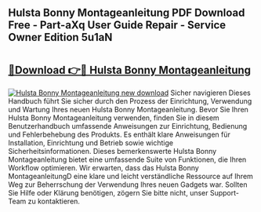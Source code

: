 ## Hulsta Bonny Montageanleitung PDF Download Free - Part-aXq User Guide Repair - Service Owner Edition 5u1aN

# <h2><a href="http://df6chh7.blite.top/?on=Hulsta+Bonny+Montageanleitung">🔗Download 👉🔴 Hulsta Bonny Montageanleitung</a></h2>

[![Hulsta Bonny Montageanleitung new download](https://i.imgur.com/lujVjoI.png)](http://df6chh7.blite.top/?on=Hulsta+Bonny+Montageanleitung)
Sicher navigieren Dieses Handbuch führt Sie sicher durch den Prozess der Einrichtung, Verwendung und Wartung Ihres neuen Hulsta Bonny Montageanleitung. Bevor Sie Ihren Hulsta Bonny Montageanleitung verwenden, finden Sie in diesem Benutzerhandbuch umfassende Anweisungen zur Einrichtung, Bedienung und Fehlerbehebung des Produkts. Es enthält klare Anweisungen für Installation, Einrichtung und Betrieb sowie wichtige Sicherheitsinformationen. Dieses bemerkenswerte Hulsta Bonny Montageanleitung bietet eine umfassende Suite von Funktionen, die Ihren Workflow optimieren. Wir erwarten, dass das Hulsta Bonny MontageanleitungD eine klare und leicht verständliche Ressource auf Ihrem Weg zur Beherrschung der Verwendung Ihres neuen Gadgets war. Sollten Sie Hilfe oder Klärung benötigen, zögern Sie bitte nicht, unser Support-Team zu kontaktieren.
